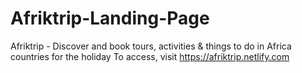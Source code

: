 # Afriktrip-Landing-Page
Afriktrip - Discover and book tours, activities &amp; things to do in Africa countries for the holiday
To access, visit https://afriktrip.netlify.com

